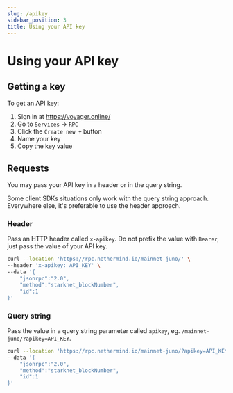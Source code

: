 ```yaml
---
slug: /apikey
sidebar_position: 3
title: Using your API key
---
```


# Using your API key

## Getting a key

To get an API key:

1. Sign in at https://voyager.online/
1. Go to `Services` -> `RPC`
1. Click the `Create new +` button
1. Name your key
1. Copy the key value

## Requests

You may pass your API key in a header or in the query string.

Some client SDKs situations only work with the query string approach. Everywhere else, it's preferable to use the header approach.

### Header

Pass an HTTP header called `x-apikey`. Do not prefix the value with `Bearer`, just pass the value of your API key.

```bash
curl --location 'https://rpc.nethermind.io/mainnet-juno/' \
--header 'x-apikey: API_KEY' \
--data '{
	"jsonrpc":"2.0",
	"method":"starknet_blockNumber",
    "id":1
}'
```

### Query string

Pass the value in a query string parameter called `apikey`, eg. `/mainnet-juno/?apikey=API_KEY`.

```bash
curl --location 'https://rpc.nethermind.io/mainnet-juno/?apikey=API_KEY' \
--data '{
	"jsonrpc":"2.0",
	"method":"starknet_blockNumber",
    "id":1
}'
```
